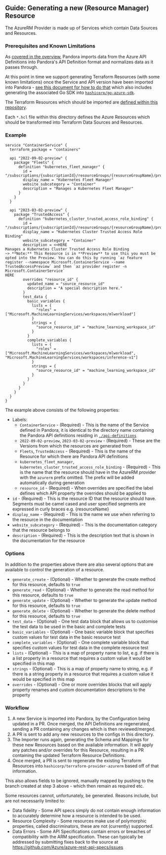 ## Guide: Generating a new (Resource Manager) Resource

The AzureRM Provider is made up of Services which contain Data Sources and Resources.

### Prerequisites and Known Limitations

As [covered in the overview](README.md), Pandora imports data from the Azure API Definitions into Pandora's API Definition format and normalizes data as it passes through.

At this point in time we support generating Terraform Resources (with some known limitations) once the Service and API version have been imported into Pandora - [see this document for how to do that](resource-manager-service-import.md) which also includes generating the associated Go SDK into [`hashicorp/go-azure-sdk`](https://github.com/hashicorp/go-azure-sdk).

The Terraform Resources which should be imported are [defined within this repository](../config/resources).

Each `*.hcl` file within this directory defines the Azure Resources which should be transformed into Terraform Data Sources and Resources.

### Example

```hcl
service "ContainerService" {
  terraform_package = "containers"

  api "2022-09-02-preview" {
    package "Fleets" {
      definition "kubernetes_fleet_manager" {
        id = "/subscriptions/{subscriptionId}/resourceGroups/{resourceGroupName}/providers/Microsoft.ContainerService/fleets/{fleetName}"
        display_name = "Kubernetes Fleet Manager"
        website_subcategory = "Container"
        description = "Manages a Kubernetes Fleet Manager"
      }
    }
  }

  api "2023-03-02-preview" {
    package "TrustedAccess" {
      definition "kubernetes_cluster_trusted_access_role_binding" {
        id = "/subscriptions/{subscriptionId}/resourceGroups/{resourceGroupName}/providers/Microsoft.ContainerService/managedClusters/{managedClusterName}/trustedAccessRoleBindings/{trustedAccessRoleBindingName}"
        display_name = "Kubernetes Cluster Trusted Access Role Binding"
        website_subcategory = "Container"
        description = <<HERE
Manages a Kubernetes Cluster Trusted Access Role Binding
~> **Note:** This Resource is in **Preview** to use this you must be opted into the Preview. You can do this by running `az feature register --namespace Microsoft.ContainerService --name TrustedAccessPreview` and then `az provider register -n Microsoft.ContainerService`
HERE
        overrides "resource_id" {
          updated_name = "source_resource_id"
          description = "A special description here."
        }
        test_data {
          basic_variables {
            lists = {
              "roles" = ["Microsoft.MachineLearningServices/workspaces/mlworkload"]
            }
            strings = {
              "source_resource_id" = "machine_learning_workspace_id"
            }
          }
          complete_variables {
            lists = {
              "roles" = ["Microsoft.MachineLearningServices/workspaces/mlworkload", "Microsoft.MachineLearningServices/workspaces/inference-v1"]
            }
            strings = {
              "source_resource_id" = "machine_learning_workspace_id"
            }
          }
        }
      }
    }
  }
}
```

The example above consists of the following properties:

* Labels:
  * `ContainerService` - (Required) - This is the name of the Service defined in Pandora, it is identical to the directory name containing the Pandora API definitions residing in [ `./api-definitions`](https://github.com/hashicorp/pandora/blob/main/api-definitions)
  * `2022-09-02-preview`, `2023-03-02-preview` - (Required) - These are the Versions from which the resources are generated from
  * `Fleets`, `TrustedAccess` - (Required) - This is the name of the Resource for which there are Pandora API definitions
  * `kubernetes_fleet_manager`, `kubernetes_cluster_trusted_access_role_binding` - (Required) - This is the name that the resource should have in the AzureRM provider with the `azurerm` prefix omitted. The prefix will be added automatically during generation
  * `resource_id` - (Required) - When overrides are specified the label defines which API property the overrides should be applied to
* `id` - (Required) - This is the resource ID that the resource should have. Segments must be camel cased and user specified segments are expressed in curly braces e.g. {resourceName}
* `display_name` - (Required) - This is the name we use when referring to the resource in the documentation
* `website_subcategory` - (Required) - This is the documentation category that the resource belongs to
* `description` - (Required) - This is the description text that is shown in the documentation for the resource

### Options

In addition to the properties above there are also several options that are available to control the generation of a resource.

* `generate_create` - (Optional) - Whether to generate the create method for this resource, defaults to `true`
* `generate_read` - (Optional) - Whether to generate the read method for this resource, defaults to `true`
* `generate_update` - (Optional) - Whether to generate the update method for this resource, defaults to `true`
* `generate_delete` - (Optional) - Whether to generate the delete method for this resource, defaults to `true`
* `test_data` - (Optional) - One test data block that allows us to customise the test data to be used in the basic and complete tests
* `basic_variables` - (Optional) - One basic variable block that specifies custom values for test data in the basic resource test
* `complete_variables` - (Optional) - One complete variable block that specifies custom values for test data in the complete resource test
* `lists` - (Optional) - This is a map of property name to list, e.g. if there is a list property in a resource that requires a custom value it would be specified in this map
* `strings` - (Optional) - This is a map of property name to string, e.g. if there is a string property in a resource that requires a custom value it would be specified in this map
* `overrides` - (Optional) - One or more overrides blocks that will apply property renames and custom documentation descriptions to the property

### Workflow

1. A new Service is imported into Pandora, by the Configuration being updated in a PR. Once merged, the API Definitions are regenerated, sending a PR containing any changes which is then reviewed/merged.
2. A PR is sent to add any new resources to the configs in this directory.
3. The Importer runs again, generating the Schema and Mappings for these new Resources based on the available information. It will apply any patches and/or overrides for this Resource, resulting in a PR containing the updated Terraform Resource Definitions.
4. Once merged, a PR is sent to regenerate the existing Terraform Resources into `hashicorp/terraform-provider-azurerm` based off of that information.

This also allows fields to be ignored, manually mapped by pushing to the branch created at step 3 above - which then remain as required etc.

Some resources cannot, unfortunately, be generated. Reasons include, but are not necessarily limited to:

* Data fidelity - Some API specs simply do not contain enough information to accurately determine how a resource is intended to be used.
* Resource Complexity - Some resources make use of polymorphic properties, called discriminators, these are not (currently) supported.
* Data Errors - Some API Specifications contain errors or breaches of compatibility with the ARM specification. These can typically be addressed by submitting fixes back to the source at https://github.com/Azure/azure-rest-api-specs/issues

